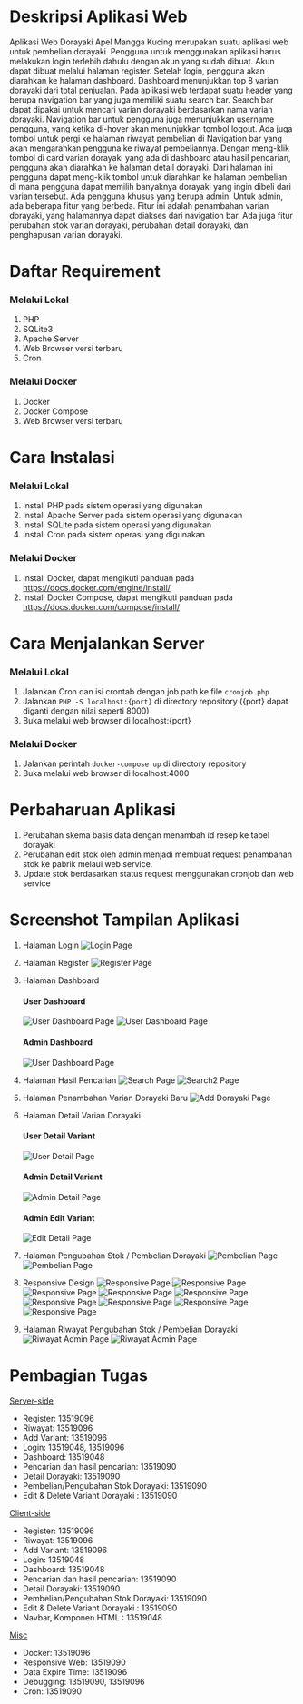 # Deskripsi Aplikasi Web

Aplikasi Web Dorayaki Apel Mangga Kucing merupakan suatu aplikasi web untuk pembelian dorayaki. Pengguna untuk menggunakan aplikasi harus melakukan login terlebih dahulu dengan akun yang sudah dibuat. Akun dapat dibuat melalui halaman register. Setelah login, pengguna akan diarahkan ke halaman dashboard. Dashboard menunjukkan top 8 varian dorayaki dari total penjualan. Pada aplikasi web terdapat suatu header yang berupa navigation bar yang juga memiliki suatu search bar. Search bar dapat dipakai untuk mencari varian dorayaki berdasarkan nama varian dorayaki. Navigation bar untuk pengguna juga menunjukkan username pengguna, yang ketika di-hover akan menunjukkan tombol logout. Ada juga tombol untuk pergi ke halaman riwayat pembelian di Navigation bar yang akan mengarahkan pengguna ke riwayat pembeliannya. Dengan meng-klik tombol di card varian dorayaki yang ada di dashboard atau hasil pencarian, pengguna akan diarahkan ke halaman detail dorayaki. Dari halaman ini pengguna dapat meng-klik tombol untuk diarahkan ke halaman pembelian di mana pengguna dapat memilih banyaknya dorayaki yang ingin dibeli dari varian tersebut. Ada pengguna khusus yang berupa admin. Untuk admin, ada beberapa fitur yang berbeda. Fitur ini adalah penambahan varian dorayaki, yang halamannya dapat diakses dari navigation bar. Ada juga fitur perubahan stok varian dorayaki, perubahan detail dorayaki, dan penghapusan varian dorayaki.

# Daftar Requirement
### Melalui Lokal

1. PHP
2. SQLite3
3. Apache Server
4. Web Browser versi terbaru
5. Cron

### Melalui Docker
1. Docker
2. Docker Compose
3. Web Browser versi terbaru

# Cara Instalasi

### Melalui Lokal

1. Install PHP pada sistem operasi yang digunakan
2. Install Apache Server pada sistem operasi yang digunakan
3. Install SQLite pada sistem operasi yang digunakan
4. Install Cron pada sistem operasi yang digunakan

### Melalui Docker

1. Install Docker, dapat mengikuti panduan pada https://docs.docker.com/engine/install/
2. Install Docker Compose, dapat mengikuti panduan pada https://docs.docker.com/compose/install/

# Cara Menjalankan Server

### Melalui Lokal

1. Jalankan Cron dan isi crontab dengan job path ke file `cronjob.php`
2. Jalankan `PHP -S localhost:{port}` di directory repository ({port} dapat diganti dengan nilai seperti 8000)
3. Buka melalui web browser di localhost:{port}

### Melalui Docker

1. Jalankan perintah `docker-compose up` di directory repository
2. Buka melalui web browser di localhost:4000

# Perbaharuan Aplikasi
1. Perubahan skema basis data dengan menambah id resep ke tabel dorayaki
2. Perubahan edit stok oleh admin menjadi membuat request penambahan stok ke pabrik melaui web service.
3. Update stok berdasarkan status request menggunakan cronjob dan web service


# Screenshot Tampilan Aplikasi

1. Halaman Login
   ![Login Page](./screenshot/login.png)
2. Halaman Register
   ![Register Page](./screenshot/register.png)

3. Halaman Dashboard

   #### User Dashboard

   ![User Dashboard Page](./screenshot/dashboard_user.png)
   ![User Dashboard Page](./screenshot/dashboard_user2.png)

   #### Admin Dashboard

   ![User Dashboard Page](./screenshot/dashboard_admin.png)

4. Halaman Hasil Pencarian
   ![Search Page](./screenshot/search.png)
   ![Search2 Page](./screenshot/search_2.png)

5. Halaman Penambahan Varian Dorayaki Baru
   ![Add Dorayaki Page](./screenshot/add_variant.png)

6. Halaman Detail Varian Dorayaki

   #### User Detail Variant

   ![User Detail Page](./screenshot/detail_user.png)

   #### Admin Detail Variant

   ![Admin Detail Page](./screenshot/detail_admin.png)

   #### Admin Edit Variant

   ![Edit Detail Page](./screenshot/edit_admin.png)

7. Halaman Pengubahan Stok / Pembelian Dorayaki
   ![Pembelian Page](./screenshot/pembelian_user.png)
   ![Pembelian Page](./screenshot/pembelian_user2.png)

8. Responsive Design
   ![Responsive Page](./screenshot/addvariant_responsive.png)
   ![Responsive Page](./screenshot/dashboard_responsive.png)
   ![Responsive Page](./screenshot/dashboard2_responsive.png)
   ![Responsive Page](./screenshot/detail_responsive.png)
   ![Responsive Page](./screenshot/login_responsive.png)
   ![Responsive Page](./screenshot/pembelian_responsive.png)
   ![Responsive Page](./screenshot/riwayat_admin_responsive.png)
   ![Responsive Page](./screenshot/riwayat_responsive.png)
   ![Responsive Page](./screenshot/search_responsive.png)

9. Halaman Riwayat Pengubahan Stok / Pembelian Dorayaki
   ![Riwayat Admin Page](./screenshot/riwayat_admin.png)
   ![Riwayat Admin Page](./screenshot/riwayat_user.png)

# Pembagian Tugas

<ins>Server-side</ins>

- Register: 13519096
- Riwayat: 13519096
- Add Variant: 13519096
- Login: 13519048, 13519096
- Dashboard: 13519048
- Pencarian dan hasil pencarian: 13519090
- Detail Dorayaki: 13519090
- Pembelian/Pengubahan Stok Dorayaki: 13519090
- Edit & Delete Variant Dorayaki : 13519090

<ins>Client-side</ins>

- Register: 13519096
- Riwayat: 13519096
- Add Variant: 13519096
- Login: 13519048
- Dashboard: 13519048
- Pencarian dan hasil pencarian: 13519090
- Detail Dorayaki: 13519090
- Pembelian/Pengubahan Stok Dorayaki: 13519090
- Edit & Delete Variant Dorayaki : 13519090
- Navbar, Komponen HTML : 13519048

<ins>Misc</ins>

- Docker: 13519096
- Responsive Web: 13519090
- Data Expire Time: 13519096
- Debugging: 13519090, 13519096
- Cron: 13519090
